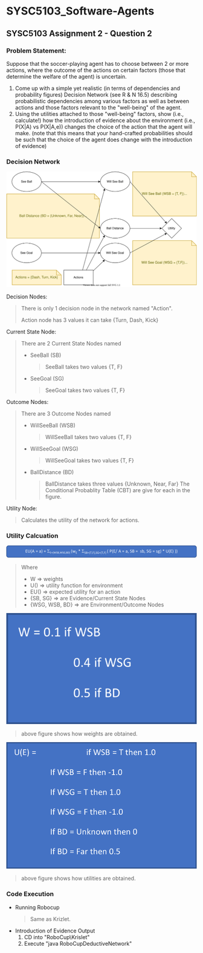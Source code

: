 # SYSC5103_Software-Agents
## SYSC5103 Assignment 2 - Question 2

### Problem Statement:
Suppose that the soccer-playing agent has to choose between 2 or more actions, where the outcome of the actions on certain factors (those that determine the welfare of the agent) is uncertain.

 1. Come up with a simple yet realistic (in terms of dependencies and probability figures) Decision Network (see R & N 16.5) describing probabilistic dependencies among various factors as well as between actions and those factors relevant to the "well-being" of the agent.
 2. Using the utilities attached to those "well-being" factors, show (i.e., calculate!) how the introduction of evidence about the environment (i.e., P(X|A) vs P(X|A,e)) changes the choice of the action that the agent will make. (note that this means that your hand-crafted probabilities should be such that the choice of the agent does change with the introduction of evidence) 

### Decision Network  
![Decision Network](https://github.com/AbdulMutakabbir/SYSC5103_Software-Agents/blob/assignment_2_q2/assets/DecisionNetwork.drawio.svg) 

Decision Nodes:
> There is only 1 decision node in the network named "Action".
>
> Action node has 3 values it can take {Turn, Dash, Kick}

Current State Node:
> There are 2 Current State Nodes named
> * SeeBall (SB)
>   > SeeBall takes two values {T, F}
> * SeeGoal (SG)
>   > SeeGoal takes two values {T, F}
> 

Outcome Nodes:
> There are 3 Outcome Nodes named
> * WillSeeBall (WSB)
>   > WillSeeBall takes two values {T, F}
> * WillSeeGoal (WSG)
>   > WillSeeGoal takes two values {T, F}
> * BallDistance (BD)
>   > BallDistance takes three values {Unknown, Near, Far}
> The Conditional Probablity Table (CBT) are give for each in the figure.

Utility Node:
> Calculates the utility of the network for actions.

### Utility Calcuation
![Expected Utility Function](https://github.com/AbdulMutakabbir/SYSC5103_Software-Agents/blob/assignment_2_q2/assets/ExpectedUtility.png)

> Where 
> * W => weights
> * U() => utility function for environment
> * EU() => expected utility for an action
> * {SB, SG} => are Evidence/Current State Nodes
> * {WSG, WSB, BD} => are Environment/Outcome Nodes

![Weight Function](https://github.com/AbdulMutakabbir/SYSC5103_Software-Agents/blob/assignment_2_q2/assets/Weight%20Function.png)
> above figure shows how weights are obtained.

![Utility Function](https://github.com/AbdulMutakabbir/SYSC5103_Software-Agents/blob/assignment_2_q2/assets/Utility%20Function.png)
> above figure shows how utilities are obtained.


### Code Execution 
* Running Robocup
  > Same as Krizlet.
* Introduction of Evidence Output
  1. CD into "RoboCup\Krislet"  
  2. Execute "java RoboCupDeductiveNetwork"

